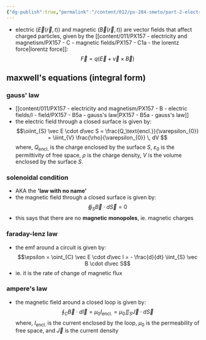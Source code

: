 ```yaml
---
{"dg-publish":true,"permalink":"/content/012/px-284-smeto/part-2-electromagnetic-theory/o-introduction-to-emt/px-284-o2-electric-and-magnetic-fields/","noteIcon":"1","created":"2025-08-27T13:15:25.089+01:00","updated":"2025-02-13T15:26:26.000+00:00"}
---
```


- electric ($\vec E(\vec r, t)$) and magnetic ($\vec B(\vec r, t)$) are vector fields that affect charged particles, given by the [[content/011/PX157 - electricity and magnetism/PX157 - C - magnetic fields/PX157 - C1a - the lorentz force\|lorentz force]]:
$$\vec F = q (\vec E + \vec v \times \vec B)$$

## maxwell's equations (integral form)
### gauss' law
- [[content/011/PX157 - electricity and magnetism/PX157 - B - electric fields/I - field/PX157 - B5a - gauss's law\|PX157 - B5a - gauss's law]]
- the electric field through a closed surface is given by:
$\newcommand{\oiint}{\subset\!\supset \!\!\!\!\!\!\!\!\!\!\iint}$
$$\oiint_{S} \vec E \cdot d\vec S = \frac{Q_\text{encl.}}{\varepsilon_{0}} = \iiint_{V} \frac{\rho}{\varepsilon_{0}} \, dV $$
	where, 
		$Q_\text{encl.}$ is the charge enclosed by the surface $S$,
		$\varepsilon_{0}$ is the permittivity of free space,
		$\rho$ is the charge density,
		$V$ is the volume enclosed by the surface $S$.
### solenoidal condition
-  AKA the **'law with no name'**
- the magnetic field through a closed surface is given by:
$$\oiint_{S} \vec B \cdot d\vec S = 0$$
- this says that there are no **magnetic monopoles**, ie. magnetic charges
### faraday-lenz law
- the emf around a circuit is given by:
$$\epsilon = \oint_{C} \vec E \cdot d\vec l = - \frac{d}{dt} \iint_{S} \vec B \cdot d\vec S$$
- ie. it is the rate of change of magnetic flux
### ampere's law
- the magnetic field around a closed loop is given by:
$$\oint_{C}\vec B \cdot d\vec l = \mu_{0} I_\text{encl.} = \mu_{0} \iint_{S} \vec J \cdot d\vec S$$
	where, $I_\text{encl.}$ is the current enclosed by the loop, $\mu_0$ is the permeability of free space, and $\vec J$ is the current density
